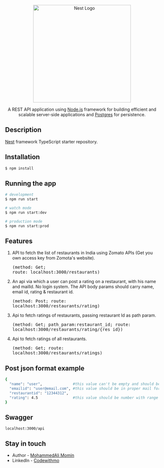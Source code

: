 <p align="center">
  <a href="http://nestjs.com/" target="blank"><img src="https://nestjs.com/img/logo_text.svg" width="320" alt="Nest Logo" /></a>
</p>

[travis-image]: https://api.travis-ci.org/nestjs/nest.svg?branch=master
[travis-url]: https://travis-ci.org/nestjs/nest
[linux-image]: https://img.shields.io/travis/nestjs/nest/master.svg?label=linux
[linux-url]: https://travis-ci.org/nestjs/nest

  <p align="center">A REST API application using <a href="http://nodejs.org" target="blank">Node.js</a> framework for building efficient and scalable server-side applications and <a href="https://www.postgresql.org/" target="blank">Postgres</a> for persistence.</p>
   
## Description

[Nest](https://github.com/nestjs/nest) framework TypeScript starter repository.

## Installation

```bash
$ npm install
```

## Running the app

```bash
# development
$ npm run start

# watch mode
$ npm run start:dev

# production mode
$ npm run start:prod
```

## Features

1. API to fetch the list of restaurants in India using Zomato APIs (Get you own access key from Zomota's website). <pre>(method: Get; route: localhost:3000/restaurants)</pre>

2. An api via which a user can post a rating on a restaurant, with his name and mailId. No login system. The API body params should carry name, email id, rating & restaurant id.<pre>(method: Post; route: localhost:3000/restaurants/rating)</pre>

3. Api to fetch ratings of restaurants, passing restaurant Id as path param.<pre>(method: Get; path_param:restaurant_id; route: localhost:3000/restaurants/rating/{res_id})</pre>

4. Api to fetch ratings of all restaurants.<pre>(method: Get; route: localhost:3000/restaurants/ratings)</pre>

## Post json format example

```bash
{
  "name": "user",              #this value can't be empty and should be string;
  "emailid": "user@email.com", #this value should be in proper mail format;
  "restaurantid": "12344312",
  "rating": 4.5                #this value should be number with range of 0-5;
}

```

## Swagger

`localhost:3000/api`

## Stay in touch

- Author - [MohammedAli Momin](https://codewithmo.github.io/myportfolio/)
- LinkedIn - [Codewithmo](www.linkedin.com/in/codewithmo)
